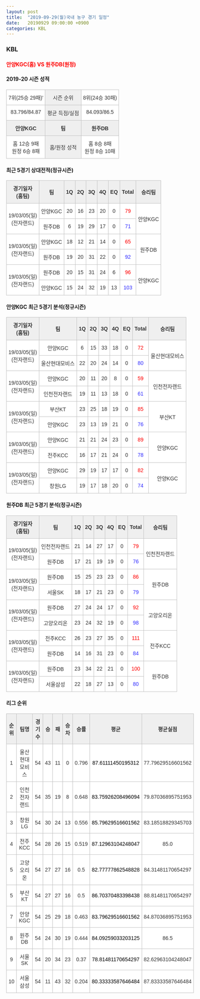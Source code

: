 ```yaml
---
layout: post
title:  "2019-09-29(월)국내 농구 경기 일정"
date:   20190929 09:00:00 +0900
categories: KBL
---
```


<h3>KBL</h3>
<h4><span style="color:red"> 안양KGC(홈) VS 원주DB(원정) </span></h4>
<h4>2019-20 시즌 성적</h4>
<style type="text/css">
.tg  {border-collapse:collapse;border-spacing:0;}
.tg td{font-family:Arial, sans-serif;font-size:14px;padding:10px 5px;border-style:solid;border-width:1px;overflow:hidden;word-break:normal;border-color:#c0c0c0;}
.tg th{font-family:Arial, sans-serif;font-size:14px;font-weight:normal;padding:10px 5px;border-style:solid;border-width:1px;overflow:hidden;word-break:normal;border-color:#c0c0c0;}
.tg .tg-dcpn{background-color:#ffffff;border-color:#c0c0c0;text-align:center;vertical-align:top}
.tg .tg-txr3{background-color:#ffffff;border-color:#c0c0c0;text-align:center;vertical-align:top}
.tg .tg-o8le{background-color:#efefef;border-color:#c0c0c0;text-align:center;vertical-align:top}
.tg .tg-rr9t{font-weight:bold;background-color:#efefef;border-color:#c0c0c0;text-align:center;vertical-align:top}
.tg .tg-wazi{background-color:#efefef;border-color:#c0c0c0;text-align:center;vertical-align:middle}
</style>

<table class="tg">
  <tr>
    <th class="tg-dcpn">7위(25승 29패)'</th>
    <th class="tg-o8le">시즌 순위</th>
    <th class="tg-dcpn">8위(24승 30패)</th>
  </tr>
  <tr>
    <td class="tg-txr3">83.796/84.87</td>
    <td class="tg-o8le">평균 득점/실점</td>
    <td class="tg-txr3">84.093/86.5</td>
  </tr>
  <tr>
    <td class="tg-rr9t">안양KGC</td>
    <td class="tg-rr9t">팀</td>
    <td class="tg-rr9t">원주DB</td>
  </tr>
  <tr>
    <td class="tg-dcpn">홈 12승 9패<br>원정 6승 8패</td>
    <td class="tg-wazi">홈/원정 성적</td>
    <td class="tg-dcpn">홈 8승 8패<br>원정 8승 10패</td>
  </tr>
</table>

<h4>최근 5경기 상대전적(정규시즌)</h4>
<style type="text/css">
.tg  {border-collapse:collapse;border-spacing:0;border-color:#ccc;}
.tg td{font-family:Arial, sans-serif;font-size:14px;padding:10px 5px;border-style:solid;border-width:1px;overflow:hidden;word-break:normal;border-color:#ccc;color:#333;background-color:#fff;}
.tg th{font-family:Arial, sans-serif;font-size:14px;font-weight:normal;padding:10px 5px;border-style:solid;border-width:1px;overflow:hidden;word-break:normal;border-color:#ccc;color:#333;background-color:#f0f0f0;}
.tg .tg-wman{border-color:#c0c0c0;text-align:center;vertical-align:middle}
.tg .tg-d14o{font-weight:bold;background-color:#efefef;border-color:#c0c0c0;text-align:center;vertical-align:middle}
.tg .tg-vb54{background-color:#ffffff;color:#3531ff;border-color:#c0c0c0;text-align:center;vertical-align:middle}
.tg .tg-jb7t{background-color:#ffffff;color:#fe0000;border-color:#c0c0c0;text-align:center;vertical-align:middle}
.tg .tg-50j8{background-color:#ffffff;border-color:#c0c0c0;text-align:center;vertical-align:middle}
.tg .tg-dyzo{color:#fe0000;border-color:#c0c0c0;text-align:center;vertical-align:middle}
.tg .tg-1z2d{color:#3531ff;border-color:#c0c0c0;text-align:center;vertical-align:middle}
.tg .tg-fzdr{border-color:#c0c0c0;text-align:center;vertical-align:top}
.tg .tg-n24o{background-color:#ffffff;color:#3531ff;border-color:#c0c0c0;text-align:center;vertical-align:top}
.tg .tg-t31z{background-color:#efefef;border-color:#c0c0c0;text-align:center;vertical-align:middle}
.tg .tg-tjwp{background-color:#efefef;border-color:#c0c0c0;text-align:center;vertical-align:top}
</style>
<table class="tg">
  <tr>
    <th class="tg-d14o">경기일자<br>(홈팀)</th>
    <th class="tg-d14o">팀</th>
    <th class="tg-d14o">1Q</th>
    <th class="tg-d14o">2Q</th>
    <th class="tg-d14o">3Q</th>
    <th class="tg-d14o">4Q</th>
    <th class="tg-d14o">EQ</th>
    <th class="tg-d14o">Total</th>
    <th class="tg-d14o">승리팀</th>
  </tr></p>
<p><tr>
    <td class="tg-50j8" rowspan="2">19/03/05(일)<br>(전자랜드)</td>
    <td class="tg-50j8">안양KGC</td>
    <td class="tg-50j8">20</td>
    <td class="tg-50j8">16</td>
    <td class="tg-50j8">23</td>
    <td class="tg-50j8">20</td>
    <td class="tg-50j8">0</td>
    <td class="tg-jb7t">79</td>
    <td class="tg-50j8" rowspan="2">안양KGC</td>
  </tr>
  <tr>
    <td class="tg-50j8">원주DB</td>
    <td class="tg-50j8">6</td>
    <td class="tg-50j8">19</td>
    <td class="tg-50j8">29</td>
    <td class="tg-50j8">17</td>
    <td class="tg-50j8">0</td>
    <td class="tg-vb54">71</td>
  </tr></p>
<p><tr>
    <td class="tg-50j8" rowspan="2">19/03/05(일)<br>(전자랜드)</td>
    <td class="tg-50j8">안양KGC</td>
    <td class="tg-50j8">18</td>
    <td class="tg-50j8">12</td>
    <td class="tg-50j8">21</td>
    <td class="tg-50j8">14</td>
    <td class="tg-50j8">0</td>
    <td class="tg-jb7t">65</td>
    <td class="tg-50j8" rowspan="2">원주DB</td>
  </tr>
  <tr>
    <td class="tg-50j8">원주DB</td>
    <td class="tg-50j8">19</td>
    <td class="tg-50j8">20</td>
    <td class="tg-50j8">31</td>
    <td class="tg-50j8">22</td>
    <td class="tg-50j8">0</td>
    <td class="tg-vb54">92</td>
  </tr></p>
<p><tr>
    <td class="tg-50j8" rowspan="2">19/03/05(일)<br>(전자랜드)</td>
    <td class="tg-50j8">원주DB</td>
    <td class="tg-50j8">20</td>
    <td class="tg-50j8">15</td>
    <td class="tg-50j8">31</td>
    <td class="tg-50j8">24</td>
    <td class="tg-50j8">6</td>
    <td class="tg-jb7t">96</td>
    <td class="tg-50j8" rowspan="2">안양KGC</td>
  </tr>
  <tr>
    <td class="tg-50j8">안양KGC</td>
    <td class="tg-50j8">15</td>
    <td class="tg-50j8">24</td>
    <td class="tg-50j8">32</td>
    <td class="tg-50j8">19</td>
    <td class="tg-50j8">13</td>
    <td class="tg-vb54">103</td>
  </tr></p>
</table>

<h4>안양KGC 최근 5경기 분석(정규시즌)</h4>
<style type="text/css">
.tg  {border-collapse:collapse;border-spacing:0;border-color:#ccc;}
.tg td{font-family:Arial, sans-serif;font-size:14px;padding:10px 5px;border-style:solid;border-width:1px;overflow:hidden;word-break:normal;border-color:#ccc;color:#333;background-color:#fff;}
.tg th{font-family:Arial, sans-serif;font-size:14px;font-weight:normal;padding:10px 5px;border-style:solid;border-width:1px;overflow:hidden;word-break:normal;border-color:#ccc;color:#333;background-color:#f0f0f0;}
.tg .tg-wman{border-color:#c0c0c0;text-align:center;vertical-align:middle}
.tg .tg-d14o{font-weight:bold;background-color:#efefef;border-color:#c0c0c0;text-align:center;vertical-align:middle}
.tg .tg-vb54{background-color:#ffffff;color:#3531ff;border-color:#c0c0c0;text-align:center;vertical-align:middle}
.tg .tg-jb7t{background-color:#ffffff;color:#fe0000;border-color:#c0c0c0;text-align:center;vertical-align:middle}
.tg .tg-50j8{background-color:#ffffff;border-color:#c0c0c0;text-align:center;vertical-align:middle}
.tg .tg-dyzo{color:#fe0000;border-color:#c0c0c0;text-align:center;vertical-align:middle}
.tg .tg-1z2d{color:#3531ff;border-color:#c0c0c0;text-align:center;vertical-align:middle}
.tg .tg-fzdr{border-color:#c0c0c0;text-align:center;vertical-align:top}
.tg .tg-n24o{background-color:#ffffff;color:#3531ff;border-color:#c0c0c0;text-align:center;vertical-align:top}
.tg .tg-t31z{background-color:#efefef;border-color:#c0c0c0;text-align:center;vertical-align:middle}
.tg .tg-tjwp{background-color:#efefef;border-color:#c0c0c0;text-align:center;vertical-align:top}
</style>
<table class="tg">
  <tr>
    <th class="tg-d14o">경기일자<br>(홈팀)</th>
    <th class="tg-d14o">팀</th>
    <th class="tg-d14o">1Q</th>
    <th class="tg-d14o">2Q</th>
    <th class="tg-d14o">3Q</th>
    <th class="tg-d14o">4Q</th>
    <th class="tg-d14o">EQ</th>
    <th class="tg-d14o">Total</th>
    <th class="tg-d14o">승리팀</th>
  </tr></p>
<p><tr>
    <td class="tg-50j8" rowspan="2">19/03/05(일)<br>(전자랜드)</td>
    <td class="tg-50j8">안양KGC</td>
    <td class="tg-50j8">6</td>
    <td class="tg-50j8">15</td>
    <td class="tg-50j8">33</td>
    <td class="tg-50j8">18</td>
    <td class="tg-50j8">0</td>
    <td class="tg-jb7t">72</td>
    <td class="tg-50j8" rowspan="2">울산현대모비스</td>
  </tr>
  <tr>
    <td class="tg-50j8">울산현대모비스</td>
    <td class="tg-50j8">22</td>
    <td class="tg-50j8">20</td>
    <td class="tg-50j8">24</td>
    <td class="tg-50j8">14</td>
    <td class="tg-50j8">0</td>
    <td class="tg-vb54">80</td>
  </tr></p>
<p><tr>
    <td class="tg-50j8" rowspan="2">19/03/05(일)<br>(전자랜드)</td>
    <td class="tg-50j8">안양KGC</td>
    <td class="tg-50j8">20</td>
    <td class="tg-50j8">11</td>
    <td class="tg-50j8">20</td>
    <td class="tg-50j8">8</td>
    <td class="tg-50j8">0</td>
    <td class="tg-jb7t">59</td>
    <td class="tg-50j8" rowspan="2">인천전자랜드</td>
  </tr>
  <tr>
    <td class="tg-50j8">인천전자랜드</td>
    <td class="tg-50j8">19</td>
    <td class="tg-50j8">11</td>
    <td class="tg-50j8">13</td>
    <td class="tg-50j8">18</td>
    <td class="tg-50j8">0</td>
    <td class="tg-vb54">61</td>
  </tr></p>
<p><tr>
    <td class="tg-50j8" rowspan="2">19/03/05(일)<br>(전자랜드)</td>
    <td class="tg-50j8">부산KT</td>
    <td class="tg-50j8">23</td>
    <td class="tg-50j8">25</td>
    <td class="tg-50j8">18</td>
    <td class="tg-50j8">19</td>
    <td class="tg-50j8">0</td>
    <td class="tg-jb7t">85</td>
    <td class="tg-50j8" rowspan="2">부산KT</td>
  </tr>
  <tr>
    <td class="tg-50j8">안양KGC</td>
    <td class="tg-50j8">23</td>
    <td class="tg-50j8">13</td>
    <td class="tg-50j8">19</td>
    <td class="tg-50j8">21</td>
    <td class="tg-50j8">0</td>
    <td class="tg-vb54">76</td>
  </tr></p>
<p><tr>
    <td class="tg-50j8" rowspan="2">19/03/05(일)<br>(전자랜드)</td>
    <td class="tg-50j8">안양KGC</td>
    <td class="tg-50j8">21</td>
    <td class="tg-50j8">21</td>
    <td class="tg-50j8">24</td>
    <td class="tg-50j8">23</td>
    <td class="tg-50j8">0</td>
    <td class="tg-jb7t">89</td>
    <td class="tg-50j8" rowspan="2">안양KGC</td>
  </tr>
  <tr>
    <td class="tg-50j8">전주KCC</td>
    <td class="tg-50j8">16</td>
    <td class="tg-50j8">17</td>
    <td class="tg-50j8">21</td>
    <td class="tg-50j8">24</td>
    <td class="tg-50j8">0</td>
    <td class="tg-vb54">78</td>
  </tr></p>
<p><tr>
    <td class="tg-50j8" rowspan="2">19/03/05(일)<br>(전자랜드)</td>
    <td class="tg-50j8">안양KGC</td>
    <td class="tg-50j8">29</td>
    <td class="tg-50j8">19</td>
    <td class="tg-50j8">17</td>
    <td class="tg-50j8">17</td>
    <td class="tg-50j8">0</td>
    <td class="tg-jb7t">82</td>
    <td class="tg-50j8" rowspan="2">안양KGC</td>
  </tr>
  <tr>
    <td class="tg-50j8">창원LG</td>
    <td class="tg-50j8">19</td>
    <td class="tg-50j8">17</td>
    <td class="tg-50j8">18</td>
    <td class="tg-50j8">20</td>
    <td class="tg-50j8">0</td>
    <td class="tg-vb54">74</td>
  </tr></p>
</table>

<h4>원주DB 최근 5경기 분석(정규시즌)</h4>
<style type="text/css">
.tg  {border-collapse:collapse;border-spacing:0;border-color:#ccc;}
.tg td{font-family:Arial, sans-serif;font-size:14px;padding:10px 5px;border-style:solid;border-width:1px;overflow:hidden;word-break:normal;border-color:#ccc;color:#333;background-color:#fff;}
.tg th{font-family:Arial, sans-serif;font-size:14px;font-weight:normal;padding:10px 5px;border-style:solid;border-width:1px;overflow:hidden;word-break:normal;border-color:#ccc;color:#333;background-color:#f0f0f0;}
.tg .tg-wman{border-color:#c0c0c0;text-align:center;vertical-align:middle}
.tg .tg-d14o{font-weight:bold;background-color:#efefef;border-color:#c0c0c0;text-align:center;vertical-align:middle}
.tg .tg-vb54{background-color:#ffffff;color:#3531ff;border-color:#c0c0c0;text-align:center;vertical-align:middle}
.tg .tg-jb7t{background-color:#ffffff;color:#fe0000;border-color:#c0c0c0;text-align:center;vertical-align:middle}
.tg .tg-50j8{background-color:#ffffff;border-color:#c0c0c0;text-align:center;vertical-align:middle}
.tg .tg-dyzo{color:#fe0000;border-color:#c0c0c0;text-align:center;vertical-align:middle}
.tg .tg-1z2d{color:#3531ff;border-color:#c0c0c0;text-align:center;vertical-align:middle}
.tg .tg-fzdr{border-color:#c0c0c0;text-align:center;vertical-align:top}
.tg .tg-n24o{background-color:#ffffff;color:#3531ff;border-color:#c0c0c0;text-align:center;vertical-align:top}
.tg .tg-t31z{background-color:#efefef;border-color:#c0c0c0;text-align:center;vertical-align:middle}
.tg .tg-tjwp{background-color:#efefef;border-color:#c0c0c0;text-align:center;vertical-align:top}
</style>
<table class="tg">
  <tr>
    <th class="tg-d14o">경기일자<br>(홈팀)</th>
    <th class="tg-d14o">팀</th>
    <th class="tg-d14o">1Q</th>
    <th class="tg-d14o">2Q</th>
    <th class="tg-d14o">3Q</th>
    <th class="tg-d14o">4Q</th>
    <th class="tg-d14o">EQ</th>
    <th class="tg-d14o">Total</th>
    <th class="tg-d14o">승리팀</th>
  </tr></p>
<p><tr>
    <td class="tg-50j8" rowspan="2">19/03/05(일)<br>(전자랜드)</td>
    <td class="tg-50j8">인천전자랜드</td>
    <td class="tg-50j8">21</td>
    <td class="tg-50j8">14</td>
    <td class="tg-50j8">27</td>
    <td class="tg-50j8">17</td>
    <td class="tg-50j8">0</td>
    <td class="tg-jb7t">79</td>
    <td class="tg-50j8" rowspan="2">인천전자랜드</td>
  </tr>
  <tr>
    <td class="tg-50j8">원주DB</td>
    <td class="tg-50j8">17</td>
    <td class="tg-50j8">21</td>
    <td class="tg-50j8">19</td>
    <td class="tg-50j8">19</td>
    <td class="tg-50j8">0</td>
    <td class="tg-vb54">76</td>
  </tr></p>
<p><tr>
    <td class="tg-50j8" rowspan="2">19/03/05(일)<br>(전자랜드)</td>
    <td class="tg-50j8">원주DB</td>
    <td class="tg-50j8">15</td>
    <td class="tg-50j8">25</td>
    <td class="tg-50j8">23</td>
    <td class="tg-50j8">23</td>
    <td class="tg-50j8">0</td>
    <td class="tg-jb7t">86</td>
    <td class="tg-50j8" rowspan="2">원주DB</td>
  </tr>
  <tr>
    <td class="tg-50j8">서울SK</td>
    <td class="tg-50j8">18</td>
    <td class="tg-50j8">17</td>
    <td class="tg-50j8">21</td>
    <td class="tg-50j8">23</td>
    <td class="tg-50j8">0</td>
    <td class="tg-vb54">79</td>
  </tr></p>
<p><tr>
    <td class="tg-50j8" rowspan="2">19/03/05(일)<br>(전자랜드)</td>
    <td class="tg-50j8">원주DB</td>
    <td class="tg-50j8">27</td>
    <td class="tg-50j8">24</td>
    <td class="tg-50j8">24</td>
    <td class="tg-50j8">17</td>
    <td class="tg-50j8">0</td>
    <td class="tg-jb7t">92</td>
    <td class="tg-50j8" rowspan="2">고양오리온</td>
  </tr>
  <tr>
    <td class="tg-50j8">고양오리온</td>
    <td class="tg-50j8">23</td>
    <td class="tg-50j8">24</td>
    <td class="tg-50j8">32</td>
    <td class="tg-50j8">19</td>
    <td class="tg-50j8">0</td>
    <td class="tg-vb54">98</td>
  </tr></p>
<p><tr>
    <td class="tg-50j8" rowspan="2">19/03/05(일)<br>(전자랜드)</td>
    <td class="tg-50j8">전주KCC</td>
    <td class="tg-50j8">26</td>
    <td class="tg-50j8">23</td>
    <td class="tg-50j8">27</td>
    <td class="tg-50j8">35</td>
    <td class="tg-50j8">0</td>
    <td class="tg-jb7t">111</td>
    <td class="tg-50j8" rowspan="2">전주KCC</td>
  </tr>
  <tr>
    <td class="tg-50j8">원주DB</td>
    <td class="tg-50j8">14</td>
    <td class="tg-50j8">16</td>
    <td class="tg-50j8">31</td>
    <td class="tg-50j8">23</td>
    <td class="tg-50j8">0</td>
    <td class="tg-vb54">84</td>
  </tr></p>
<p><tr>
    <td class="tg-50j8" rowspan="2">19/03/05(일)<br>(전자랜드)</td>
    <td class="tg-50j8">원주DB</td>
    <td class="tg-50j8">23</td>
    <td class="tg-50j8">34</td>
    <td class="tg-50j8">22</td>
    <td class="tg-50j8">21</td>
    <td class="tg-50j8">0</td>
    <td class="tg-jb7t">100</td>
    <td class="tg-50j8" rowspan="2">원주DB</td>
  </tr>
  <tr>
    <td class="tg-50j8">서울삼성</td>
    <td class="tg-50j8">22</td>
    <td class="tg-50j8">18</td>
    <td class="tg-50j8">27</td>
    <td class="tg-50j8">13</td>
    <td class="tg-50j8">0</td>
    <td class="tg-vb54">80</td>
  </tr></p>
</table>

<h4>리그 순위</h4>
<style type="text/css">
    .tg  {border-collapse:collapse;border-spacing:0;border-color:#ccc;}
    .tg td{font-family:Arial, sans-serif;font-size:14px;padding:10px 5px;border-style:solid;border-width:1px;overflow:hidden;word-break:normal;border-color:#ccc;color:#333;background-color:#fff;}
    .tg th{font-family:Arial, sans-serif;font-size:14px;font-weight:normal;padding:10px 5px;border-style:solid;border-width:1px;overflow:hidden;word-break:normal;border-color:#ccc;color:#333;background-color:#f0f0f0;}
    .tg .tg-jvag{background-color:#ffffff;color:#000000;border-color:#c0c0c0;text-align:center;vertical-align:middle}
    .tg .tg-wman{border-color:#c0c0c0;text-align:center;vertical-align:middle}
    .tg .tg-d14o{font-weight:bold;background-color:#efefef;border-color:#c0c0c0;text-align:center;vertical-align:middle}
    .tg .tg-qn23{color:#000000;border-color:#c0c0c0;text-align:center;vertical-align:middle}
    .tg .tg-50j8{background-color:#ffffff;border-color:#c0c0c0;text-align:center;vertical-align:middle}
    .tg .tg-fzdr{border-color:#c0c0c0;text-align:center;vertical-align:top}
    .tg .tg-hnyg{background-color:#ffffff;color:#000000;border-color:#c0c0c0;text-align:center;vertical-align:top}
</style>
<table class="tg">
  <tr>
    <th class="tg-d14o">순위</th>
    <th class="tg-d14o">팀명</th>
    <th class="tg-d14o">경기수</th>
    <th class="tg-d14o">승</th>
    <th class="tg-d14o">패</th>
    <th class="tg-d14o">승차</th>
    <th class="tg-d14o">승률</th>
    <th class="tg-d14o">평균</th>
    <th class="tg-d14o">평균실점</th>
  </tr>
<tr>
    <td class="tg-50j8">1</td>
    <td class="tg-50j8">울산현대모비스</td>
    <td class="tg-50j8">54</td>
    <td class="tg-50j8">43</td>
    <td class="tg-50j8">11</td>
    <td class="tg-50j8">0</td>
    <td class="tg-50j8">0.796</td>
    <td class="tg-jvag">87.61111450195312</td>
    <td class="tg-50j8">77.79629516601562</td>
</tr>
<tr>
    <td class="tg-50j8">2</td>
    <td class="tg-50j8">인천전자랜드</td>
    <td class="tg-50j8">54</td>
    <td class="tg-50j8">35</td>
    <td class="tg-50j8">19</td>
    <td class="tg-50j8">8</td>
    <td class="tg-50j8">0.648</td>
    <td class="tg-jvag">83.75926208496094</td>
    <td class="tg-50j8">79.87036895751953</td>
</tr>
<tr>
    <td class="tg-50j8">3</td>
    <td class="tg-50j8">창원LG</td>
    <td class="tg-50j8">54</td>
    <td class="tg-50j8">30</td>
    <td class="tg-50j8">24</td>
    <td class="tg-50j8">13</td>
    <td class="tg-50j8">0.556</td>
    <td class="tg-jvag">85.79629516601562</td>
    <td class="tg-50j8">83.18518829345703</td>
</tr>
<tr>
    <td class="tg-50j8">4</td>
    <td class="tg-50j8">전주KCC</td>
    <td class="tg-50j8">54</td>
    <td class="tg-50j8">28</td>
    <td class="tg-50j8">26</td>
    <td class="tg-50j8">15</td>
    <td class="tg-50j8">0.519</td>
    <td class="tg-jvag">87.12963104248047</td>
    <td class="tg-50j8">85.0</td>
</tr>
<tr>
    <td class="tg-50j8">5</td>
    <td class="tg-50j8">고양오리온</td>
    <td class="tg-50j8">54</td>
    <td class="tg-50j8">27</td>
    <td class="tg-50j8">27</td>
    <td class="tg-50j8">16</td>
    <td class="tg-50j8">0.5</td>
    <td class="tg-jvag">82.77777862548828</td>
    <td class="tg-50j8">84.31481170654297</td>
</tr>
<tr>
    <td class="tg-50j8">5</td>
    <td class="tg-50j8">부산KT</td>
    <td class="tg-50j8">54</td>
    <td class="tg-50j8">27</td>
    <td class="tg-50j8">27</td>
    <td class="tg-50j8">16</td>
    <td class="tg-50j8">0.5</td>
    <td class="tg-jvag">86.70370483398438</td>
    <td class="tg-50j8">88.81481170654297</td>
</tr>
<tr>
    <td class="tg-50j8">7</td>
    <td class="tg-50j8">안양KGC</td>
    <td class="tg-50j8">54</td>
    <td class="tg-50j8">25</td>
    <td class="tg-50j8">29</td>
    <td class="tg-50j8">18</td>
    <td class="tg-50j8">0.463</td>
    <td class="tg-jvag">83.79629516601562</td>
    <td class="tg-50j8">84.87036895751953</td>
</tr>
<tr>
    <td class="tg-50j8">8</td>
    <td class="tg-50j8">원주DB</td>
    <td class="tg-50j8">54</td>
    <td class="tg-50j8">24</td>
    <td class="tg-50j8">30</td>
    <td class="tg-50j8">19</td>
    <td class="tg-50j8">0.444</td>
    <td class="tg-jvag">84.09259033203125</td>
    <td class="tg-50j8">86.5</td>
</tr>
<tr>
    <td class="tg-50j8">9</td>
    <td class="tg-50j8">서울SK</td>
    <td class="tg-50j8">54</td>
    <td class="tg-50j8">20</td>
    <td class="tg-50j8">34</td>
    <td class="tg-50j8">23</td>
    <td class="tg-50j8">0.37</td>
    <td class="tg-jvag">78.81481170654297</td>
    <td class="tg-50j8">82.62963104248047</td>
</tr>
<tr>
    <td class="tg-50j8">10</td>
    <td class="tg-50j8">서울삼성</td>
    <td class="tg-50j8">54</td>
    <td class="tg-50j8">11</td>
    <td class="tg-50j8">43</td>
    <td class="tg-50j8">32</td>
    <td class="tg-50j8">0.204</td>
    <td class="tg-jvag">80.33333587646484</td>
    <td class="tg-50j8">87.83333587646484</td>
</tr>
</table>
